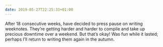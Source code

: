 ```yaml
---
date: 2019-05-27T22:25:33+01:00
---
```

After 18 consecutive weeks, have decided to press pause on writing weeknotes. They’re getting harder and harder to compile and take up precious downtime over a weekend. But that’s okay! Was fun while it lasted; perhaps I’ll return to writing them again in the autumn.

